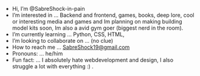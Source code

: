 - Hi, I’m @SabreShock-in-pain
- I’m interested in ... Backend and frontend, games, books, deep lore,
  cool or interesting media and games and Im planning on making building model kits soon, Im also a avid gym goer (biggest nerd in the room).
- I’m currently learning ... Python, CSS, HTML, 
- I’m looking to collaborate on ... (no clue)
- How to reach me ... SabreShock19@gmail.com
- Pronouns: ... he/him
- Fun fact: ... I absolutely hate webdevelopment and design, I also struggle a lot with everything :) .

<!---
SabreShock-in-pain/SabreShock-in-pain is a ✨ special ✨ repository because its `README.md` (this file) appears on your GitHub profile.
You can click the Preview link to take a look at your changes.
--->
